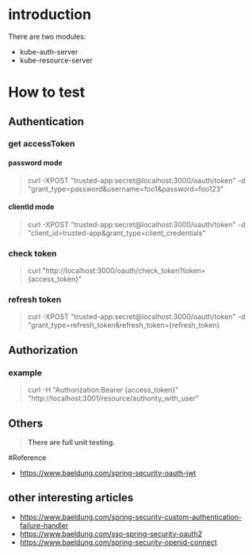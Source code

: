 # introduction
There are two modules:
- kube-auth-server
- kube-resource-server

# How to test
## Authentication 
### get accessToken 
#### password mode
> curl -XPOST "trusted-app:secret@localhost:3000/oauth/token" -d "grant_type=password&username=foo1&password=foo123"

#### clientId mode
> curl -XPOST "trusted-app:secret@localhost:3000/oauth/token" -d "client_id=trusted-app&grant_type=client_credentials"
 
### check token
> curl  "http://localhost:3000/oauth/check_token?token={access_token}"

### refresh token
> curl  -XPOST "trusted-app:secret@localhost:3000/oauth/token" -d "grant_type=refresh_token&refresh_token={refresh_token}

## Authorization
### example
> curl -H "Authorization:Bearer {access_token}" "http://localhost:3001/resource/authority_with_user"

## Others
> **There are full unit testing.**

#Reference
- https://www.baeldung.com/spring-security-oauth-jwt
## other interesting articles
- https://www.baeldung.com/spring-security-custom-authentication-failure-handler
- https://www.baeldung.com/sso-spring-security-oauth2
- https://www.baeldung.com/spring-security-openid-connect




